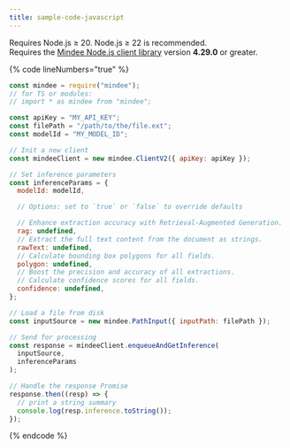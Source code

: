 ```yaml
---
title: sample-code-javascript
---
```


Requires Node.js ≥ 20. Node.js ≥ 22 is recommended.\
Requires the [Mindee Node.js client library](https://www.npmjs.com/package/mindee/v/4.29.0-rc1) version **4.29.0** or greater.

{% code lineNumbers="true" %}
```javascript
const mindee = require("mindee");
// for TS or modules:
// import * as mindee from "mindee";

const apiKey = "MY_API_KEY";
const filePath = "/path/to/the/file.ext";
const modelId = "MY_MODEL_ID";

// Init a new client
const mindeeClient = new mindee.ClientV2({ apiKey: apiKey });

// Set inference parameters
const inferenceParams = {
  modelId: modelId,

  // Options: set to `true` or `false` to override defaults

  // Enhance extraction accuracy with Retrieval-Augmented Generation.
  rag: undefined,
  // Extract the full text content from the document as strings.
  rawText: undefined,
  // Calculate bounding box polygons for all fields.
  polygon: undefined,
  // Boost the precision and accuracy of all extractions.
  // Calculate confidence scores for all fields.
  confidence: undefined,
};

// Load a file from disk
const inputSource = new mindee.PathInput({ inputPath: filePath });

// Send for processing
const response = mindeeClient.enqueueAndGetInference(
  inputSource,
  inferenceParams
);

// Handle the response Promise
response.then((resp) => {
  // print a string summary
  console.log(resp.inference.toString());
});
```
{% endcode %}

